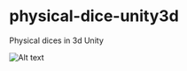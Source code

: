 # physical-dice-unity3d

Physical dices in 3d Unity

![Alt text](file:///home/viktoria/Pictures/Screenshot%20from%202019-06-08%2017-44-57.png?raw=true "Optional Title")

